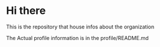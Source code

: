 # Hi there

This is the repository that house infos about the organization

The Actual profile information is in the profile/README.md

